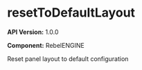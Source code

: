 # resetToDefaultLayout

**API Version:** 1.0.0

**Component:** RebelENGINE

Reset panel layout to default configuration

